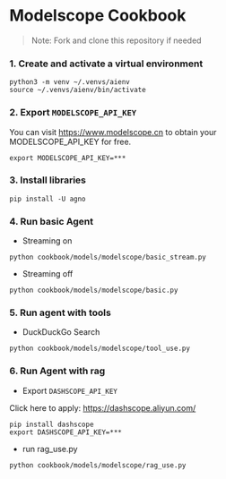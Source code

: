 # Modelscope Cookbook

> Note: Fork and clone this repository if needed

### 1. Create and activate a virtual environment

```shell
python3 -m venv ~/.venvs/aienv
source ~/.venvs/aienv/bin/activate
```

### 2. Export `MODELSCOPE_API_KEY`

You can visit https://www.modelscope.cn to obtain your MODELSCOPE_API_KEY for free.

```shell
export MODELSCOPE_API_KEY=***
```

### 3. Install libraries

```shell
pip install -U agno
```

### 4. Run basic Agent

- Streaming on

```shell
python cookbook/models/modelscope/basic_stream.py
```

- Streaming off

```shell
python cookbook/models/modelscope/basic.py
```

### 5. Run agent with tools

- DuckDuckGo Search

```shell
python cookbook/models/modelscope/tool_use.py
```

### 6. Run Agent with rag

- Export `DASHSCOPE_API_KEY`

Click here to apply: https://dashscope.aliyun.com/
```shell
pip install dashscope
export DASHSCOPE_API_KEY=***
```

- run rag_use.py
```shell
python cookbook/models/modelscope/rag_use.py
```